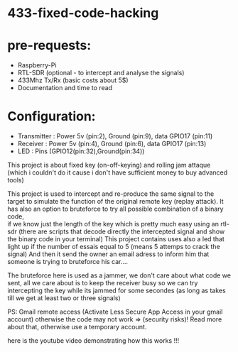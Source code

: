 # 433-fixed-code-hacking

# pre-requests:
  - Raspberry-Pi 
  - RTL-SDR (optional - to intercept and analyse the signals)
  - 433Mhz Tx/Rx (basic costs about 5$) 
  - Documentation and time to read

# Configuration:
  - Transmitter : Power 5v (pin:2), Ground (pin:9), data GPIO17 (pin:11)
  - Receiver : Power 5v (pin:4), Ground (pin:6), data GPIO17 (pin:13)
  - LED : Pins (GPIO12(pin:32),Ground(pin:34))



This project is about fixed key (on-off-keying) and rolling jam attaque (which i couldn't do it cause i don't have sufficient money to buy advanced tools)

This project is used to intercept and re-produce the same signal to the target to simulate the function of the original remote key (replay attack).
It has also an option to bruteforce to try all possible combination of a binary code, \
if we know just the length of the key which is pretty much easy using an rtl-sdr
(there are scripts that decode directly the intercepted signal and show the binary code in your terminal)
This project contains uses also a led that light up if the number of essais equal to 5 (means 5 attemps to crack the signal) 
And then it send the owner an email adress to inform him that someone is trying to bruteforce his car....

The bruteforce here is used as a jammer, we don't care about what code we sent, all we care about is to keep the receiver busy 
so we can try intercepting the key while its jammed for some secondes (as long as takes till we get at least two or three signals)


PS: Gmail remote access (Activate Less Secure App Access in your gmail account) otherwise the code may not work => (security risks)! Read more about that, otherwise use a temporary account.


here is the youtube video demonstrating how this works !!!
